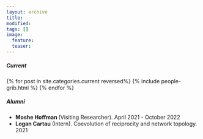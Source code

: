 ```yaml
---
layout: archive
title:
modified:
tags: []
image:
  feature:
  teaser:
---
```


<div class="tiles">
<h5 class="post-title">Current</h5>
{% for post in site.categories.current reversed%}
  {% include people-grib.html %}
{% endfor %}
</div><!-- /.tiles -->

<div id="alumni">
<h5>Alumni</h5>
<ul>
  <li> <b> Moshe Hoffman </b> (Visiting Researcher). April 2021 - October 2022</li>
  <li> <b> Logan Cartau </b> (Intern). Coevolution of reciprocity and network topology. 2021</li>
</ul>
</div>
